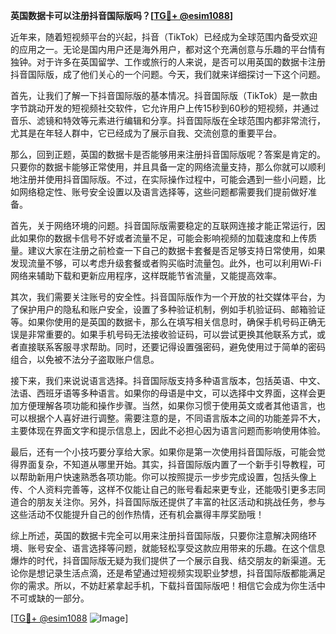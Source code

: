 **英国数据卡可以注册抖音国际版吗？[[TG💪+ @esim1088](https://t.me/s/esim1088)]**

近年来，随着短视频平台的兴起，抖音（TikTok）已经成为全球范围内备受欢迎的应用之一。无论是国内用户还是海外用户，都对这个充满创意与乐趣的平台情有独钟。对于许多在英国留学、工作或旅行的人来说，是否可以用英国的数据卡注册抖音国际版，成了他们关心的一个问题。今天，我们就来详细探讨一下这个问题。

首先，让我们了解一下抖音国际版的基本情况。抖音国际版（TikTok）是一款由字节跳动开发的短视频社交软件，它允许用户上传15秒到60秒的短视频，并通过音乐、滤镜和特效等元素进行编辑和分享。抖音国际版在全球范围内都非常流行，尤其是在年轻人群中，它已经成为了展示自我、交流创意的重要平台。

那么，回到正题，英国的数据卡是否能够用来注册抖音国际版呢？答案是肯定的。只要你的数据卡能够正常使用，并且具备一定的网络流量支持，那么你就可以顺利地注册并使用抖音国际版。不过，在实际操作过程中，可能会遇到一些小问题，比如网络稳定性、账号安全设置以及语言选择等，这些问题都需要我们提前做好准备。

首先，关于网络环境的问题。抖音国际版需要稳定的互联网连接才能正常运行，因此如果你的数据卡信号不好或者流量不足，可能会影响视频的加载速度和上传质量。建议大家在注册之前检查一下自己的数据卡套餐是否足够支持日常使用，如果发现流量不够，可以考虑升级套餐或者购买临时流量包。此外，也可以利用Wi-Fi网络来辅助下载和更新应用程序，这样既能节省流量，又能提高效率。

其次，我们需要关注账号的安全性。抖音国际版作为一个开放的社交媒体平台，为了保护用户的隐私和账户安全，设置了多种验证机制，例如手机验证码、邮箱验证等。如果你使用的是英国的数据卡，那么在填写相关信息时，确保手机号码正确无误是非常重要的。如果手机号码无法接收验证码，可以尝试更换其他联系方式，或者直接联系客服寻求帮助。同时，还要记得设置强密码，避免使用过于简单的密码组合，以免被不法分子盗取账户信息。

接下来，我们来说说语言选择。抖音国际版支持多种语言版本，包括英语、中文、法语、西班牙语等多种语言。如果你的母语是中文，可以选择中文界面，这样会更加方便理解各项功能和操作步骤。当然，如果你习惯于使用英文或者其他语言，也可以根据个人喜好进行调整。需要注意的是，不同语言版本之间的功能差异不大，主要体现在界面文字和提示信息上，因此不必担心因为语言问题而影响使用体验。

最后，还有一个小技巧要分享给大家。如果你是第一次使用抖音国际版，可能会觉得界面复杂，不知道从哪里开始。其实，抖音国际版内置了一个新手引导教程，可以帮助新用户快速熟悉各项功能。你可以按照提示一步步完成设置，包括头像上传、个人资料完善等，这样不仅能让自己的账号看起来更专业，还能吸引更多志同道合的朋友关注你。另外，抖音国际版还提供了丰富的社区活动和挑战任务，参与这些活动不仅能提升自己的创作热情，还有机会赢得丰厚奖励哦！

综上所述，英国的数据卡完全可以用来注册抖音国际版，只要你注意解决网络环境、账号安全、语言选择等问题，就能轻松享受这款应用带来的乐趣。在这个信息爆炸的时代，抖音国际版无疑为我们提供了一个展示自我、结交朋友的新渠道。无论你是想记录生活点滴，还是希望通过短视频实现职业梦想，抖音国际版都能满足你的需求。所以，不妨赶紧拿起手机，下载抖音国际版吧！相信它会成为你生活中不可或缺的一部分。

[[TG💪+ @esim1088](https://t.me/s/esim1088) ![Image](https://i.postimg.cc/4NQfJmqS/Snipaste-2025-05-13-00-14-12.png)]